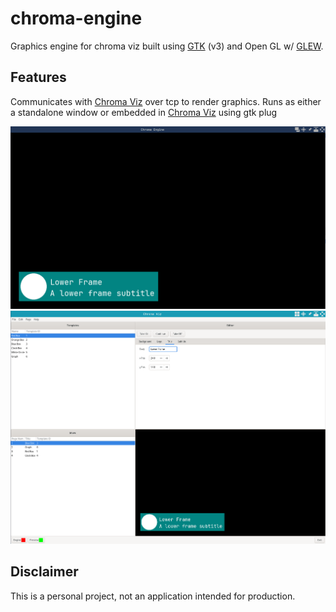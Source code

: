 # chroma-engine
Graphics engine for chroma viz built using [GTK][gtk] (v3) and Open GL w/ [GLEW][glew].

## Features

Communicates with [Chroma Viz][chroma-viz] over tcp to render graphics.
Runs as either a standalone window or embedded in [Chroma Viz][chroma-viz] using gtk plug

![Chroma_Engine](data/chroma-engine.png)
![Chroma_Engine](data/chroma-viz.png)

## Disclaimer

This is a personal project, not an application intended for production.

[gtk]: https://github.com/GNOME/gtk
[glew]: https://github.com/nigels-com/glew
[chroma-viz]: https://github.com/jchilds0/chroma-viz
